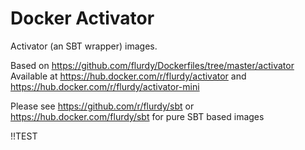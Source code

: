 # Docker Activator

Activator (an SBT wrapper) images.

Based on https://github.com/flurdy/Dockerfiles/tree/master/activator
Available at https://hub.docker.com/r/flurdy/activator
and https://hub.docker.com/r/flurdy/activator-mini

Please see https://github.com/r/flurdy/sbt or https://hub.docker.com/flurdy/sbt
for pure SBT based images

!!TEST
